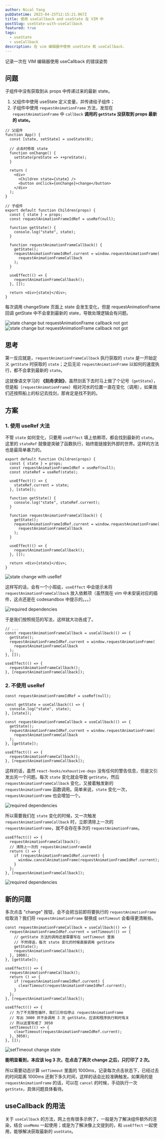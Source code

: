 ```yaml
---
author: Nical Yang
pubDatetime: 2023-04-25T12:15:21.067Z
title: 使用 useCallback and useState 在 VIM 中
postSlug: useState-with-useCallback
featured: true
tags:
  - useState
  - useCallback
description: 在 vim 编辑器中使用 useState 和 useCallback.
---
```


记录一次在 VIM 编辑器使用 useCallback 的错误姿势

## 问题

子组件中没有获取到从 props 中传递过来的最新 state。

1. 父组件中使用 useState 定义变量，并传递给子组件；
2. 子组件中使用 `requestAnimationFrame` 方法，发现在 `requestAnimationFrame` 中 `callback` **调用的 `getState` 没获取到 props 最新的 state。**

```tsx
// 父组件
function App() {
  const [state, setState] = useState(0);

  // 点击时修改 state
  function onChange() {
    setState(preState => ++preState);
  }

  return (
    <div>
      <Children state={state} />
      <button onClick={onChange}>change</button>
    </div>
  );
}
```

```tsx
// 子组件
export default function Children(props) {
  const { state } = props;
  const requestAnimationFrameIdRef = useRef(null);

  function getState() {
    console.log("state", state);
  }

  function requestAnimationFrameCallback() {
    getState();
    requestAnimationFrameIdRef.current = window.requestAnimationFrame(
      requestAnimationFrameCallback
    );
  }

  useEffect(() => {
    requestAnimationFrameCallback();
  }, []);

  return <div>{state}</div>;
}
```

每次调用 changeState 页面上 state 会发生变化，但是 requestAnimationFrame 回调 getState 中不会拿到最新的 state，导致处理逻辑会有问题。

![state change but requestAnimationFrame callback not got](public/assets/1.gif)
<img src="/assets/1.gif" alt="state change but requestAnimationFrame callback not got">

## 思考

第一反应就是，`requestAnimationFrameCallback` 执行获取的 `state` 是一开始定义 `getState` 时获取的 `state`；之后无论 `requestAnimationFrame` 以如何的速度执行，都不会拿到最新的 `state`。

这就像语文学习的 **《刻舟求剑》**，虽然剑丢下去时马上做了个记号（`getState`），但是船（`requestAnimationFrame`）相对河水的位置一直在变化（调用），如果我们还按照船上的标记去找剑，那肯定是找不到的。

## 方案

### 1. 使用 useRef 大法

不管 `state` 如何变化，只要用 `useEffect` 填上依赖项，都会找到最新的 `state`。这里的 `stateRef` 就像是突破了函数执行，始终能链接到外部的世界。这样的方法也是最简单暴力的。

```tsx
export default function Children(props) {
  const { state } = props;
  const requestAnimationFrameIdRef = useRef(null);
  const stateRef = useRef(state);

  useEffect(() => {
    stateRef.current = state;
  }, [state]);

  function getState() {
    console.log("state", stateRef.current);
  }

  function requestAnimationFrameCallback() {
    getState();
    requestAnimationFrameIdRef.current = window.requestAnimationFrame(
      requestAnimationFrameCallback
    );
  }

  useEffect(() => {
    requestAnimationFrameCallback();
  }, []);

  return <div>{state}</div>;
}
```

<img src="/assets/2.gif" alt="state change with useRef">

这样写的话，会有一个小瑕疵，`useEffect` 中会提示未将 `requestAnimationFrameCallback` 放入依赖项（虽然我在 vim 中未安装对应的插件，这点还是在 codesandbox 中提示的。。。）

<img src="/assets/3.png" alt="required dependencies">

于是我们按照规范的写法，这样就大功告成了。

```tsx
// ...
const requestAnimationFrameCallback = useCallback(() => {
  getState();
  requestAnimationFrameIdRef.current = window.requestAnimationFrame(
    requestAnimationFrameCallback
  );
}, []);

useEffect(() => {
  requestAnimationFrameCallback();
}, [requestAnimationFrameCallback]);
```

### 2. 不使用 useRef

```tsx
const requestAnimationFrameIdRef = useRef(null);

const getState = useCallback(() => {
  console.log("state", state);
}, [state]);

const requestAnimationFrameCallback = useCallback(() => {
  getState();
  requestAnimationFrameIdRef.current = window.requestAnimationFrame(
    requestAnimationFrameCallback
  );
}, [getState]);

useEffect(() => {
  requestAnimationFrameCallback();
}, [requestAnimationFrameCallback]);
```

这样的话，虽然 `react-hooks/exhaustive-deps` 没有任何的警告信息，但是又引发出另一个问题。每次 `state` 变化就会导致 `getState`，然后 `requestAnimationFrameCallback` 变化，又接着触发新的 `requestAnimationFrame` 函数调用。简单来说，`state` 变化一次，`requestAnimationFrame` 也会增加一个。

<img src="/assets/4.gif" alt="required dependencies">

所以需要我们在 `state` 变化的时候，又一次触发 `requestAnimationFrameCallback` 时，立即清除上一次的 `requestAnimationFrame`，就不会存在多次的 `requestAnimationFrame`。

```tsx
useEffect(() => {
  requestAnimationFrameCallback();
  // 清除上一次的 requestAnimationFrameId
  return () => {
    if (requestAnimationFrameIdRef.current) {
      window.cancelAnimationFrame(requestAnimationFrameIdRef.current);
    }
  };
}, [requestAnimationFrameCallback]);
```

<img src="/assets/5.gif" alt="required dependencies">

## 新的问题

多次点击 "change" 按钮，会不会把当前即将要执行的 `requestAnimationFrame` 给取消？我们将 `requestAnimationFrame` 替换成 `setTimeout` 会看得更清晰些。

```tsx
const requestAnimationFrameCallback = useCallback(() => {
  requestAnimationFrameIdRef.current = setTimeout(() => {
    // getState 方法的调用还是需要写在 setTimeout 里面
    // 不然得话，每次 state 变化的时候直接调用 getState
    getState();
    requestAnimationFrameCallback();
  }, 1000);
}, [getState]);

useEffect(() => {
  requestAnimationFrameCallback();
  return () => {
    if (requestAnimationFrameIdRef.current) {
      clearTimeout(requestAnimationFrameIdRef.current);
    }
  };
}, [requestAnimationFrameCallback]);

useEffect(() => {
  // 为了不无限性循环，我们三秒后停止 requestAnimationFrame
  // 写出 3000 并不会调用 3 次 getState，应该和程序执行耗时有关
  // 所以这里写成了 3050
  setTimeout(() => {
    clearTimeout(requestAnimationFrameIdRef.current);
  }, 3050);
}, []);
```

<img src="/assets/6.gif" alt="setTimeout change state">

**能明显看到，本应该 log 3 次，在点击了两次 change 之后，只打印了 2 次。**

所以需要动态计算 `setTimeout` 里面的 1000ms，记录每次点击状态下，已经过去的时间距离 1000ms 还剩下多久时间，这样的话会比较准确触发。如果用的是 `requestAnimationFrame` 的话，可以在 `cancel` 的时候，手动执行一次 `getState`，具体问题具体看待。

## useCallback 的用法

关于 `useCallback` 的方法，网上也有很多示例了，一般是为了解决组件额外的渲染，结合 `useMemo` 一起使用；或是为了解决像上文提到的，和 `useEffect` 一起使用，能够解决获取最新的 `useState`。
